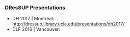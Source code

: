 ### DResSUP Presentations

* DH 2017 | Montréal: http://dressup.library.ucla.edu/presentations/dh2017/
* DLF 2016 | Vancouver: 
